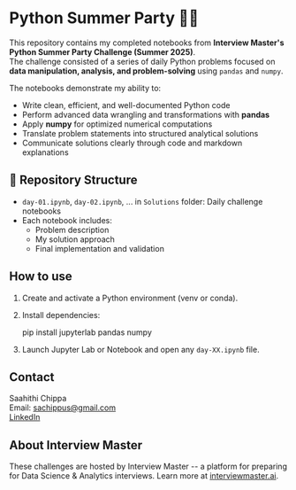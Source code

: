 # Python Summer Party 🐍🎉  

This repository contains my completed notebooks from **Interview Master's Python Summer Party Challenge (Summer 2025)**.  
The challenge consisted of a series of daily Python problems focused on **data manipulation, analysis, and problem-solving** using `pandas` and `numpy`.  

The notebooks demonstrate my ability to:
- Write clean, efficient, and well-documented Python code
- Perform advanced data wrangling and transformations with **pandas**
- Apply **numpy** for optimized numerical computations
- Translate problem statements into structured analytical solutions
- Communicate solutions clearly through code and markdown explanations


## 📂 Repository Structure  

- `day-01.ipynb`, `day-02.ipynb`, ... in `Solutions` folder: Daily challenge notebooks  
- Each notebook includes:
  - Problem description
  - My solution approach
  - Final implementation and validation


## How to use

1. Create and activate a Python environment (venv or conda).
2. Install dependencies:
   
   pip install jupyterlab pandas numpy
   
3. Launch Jupyter Lab or Notebook and open any `day-XX.ipynb` file.

## Contact
Saahithi Chippa  
Email: sachippus@gmail.com  
[LinkedIn](https://www.linkedin.com/in/saahithi-ch-492545183/)

## About Interview Master

These challenges are hosted by Interview Master -- a platform for preparing for Data Science & Analytics interviews. Learn more at [interviewmaster.ai](https://www.interviewmaster.ai).
